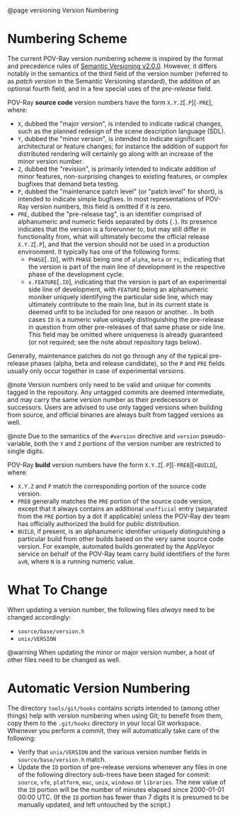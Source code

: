 @page versioning  Version Numbering


Numbering Scheme
================

The current POV-Ray version numbering scheme is inspired by the format and precedence rules of
[Semantic Versioning v2.0.0](http://semver.org/spec/v2.0.0.html). However, it differs notably in the semantics of the
third field of the version number (referred to as _patch version_ in the Semantic Versioning standard),
the addition of an optional fourth field, and in a few special uses of the _pre-release_ field.

POV-Ray **source code** version numbers have the form `X.Y.Z`[`.P`][`-PRE`], where:

  - `X`, dubbed the "major version", is intended to indicate radical changes, such as the planned redesign of the
    scene description language (SDL).
  - `Y`, dubbed the "minor version", is intended to indicate significant architectural or feature changes; for
    instance the addition of support for distributed rendering will certainly go along with an increase of the minor
    version number.
  - `Z`, dubbed the "revision", is primarily intended to indicate addition of minor features,
    non-surprising changes to existing features, or complex bugfixes that demand beta testing.
  - `P`, dubbed the "maintenance patch level" (or "patch level" for short), is intended to indicate
    simple bugfixes. In most representations of POV-Ray version numbers, this field is omitted
    if it is zero.
  - `PRE`, dubbed the "pre-release tag", is an identifier comprised of alphanumeric and numeric
    fields separated by dots (`.`). Its presence indicates that the version is a forerunner to, but
    may still differ in functionality from, what will ultimately become the official release
    `X.Y.Z`[`.P`], and that the version should not be used in a production environment.
    It typically has one of the following forms:
      - `PHASE`[`.ID`], with `PHASE` being one of `alpha`, `beta` or `rc`, indicating that the version is part of the
        main line of development in the respective phase of the development cycle.
      - `x.FEATURE`[`.ID`], indicating that the version is part of an experimental side line of
        development, with `FEATURE` being an alphanumeric moniker uniquely identifying the
        particular side line, which may ultimately contribute to the main line, but in its current state is
        deemed unfit to be included for one reason or another.
      .
    In both cases `ID` is a numeric value uniquely distinguishing the pre-release in question from other pre-releases
    of that same phase or side line. This field may be omitted where uniqueness is already
    guaranteed (or not required; see the note about repository tags below).

Generally, maintenance patches do not go through any of the typical pre-release phases (alpha, beta
and release candidate), so the `P` and `PRE` fields usually only occur together in case of
experimental versions.

@note
    Version numbers only need to be valid and unique for commits tagged in the repository.
    Any untagged commits are deemed intermediate, and may carry the same version number as their
    predecessors or successors. Users are advised to use only tagged versions when building from
    source, and official binaries are always built from tagged versions as well.

@note
    Due to the semantics of the `#version` directive and `version` pseudo-variable, both the `Y` and `Z` portions of
    the version number are restricted to single digits.

POV-Ray **build** version numbers have the form `X.Y.Z`[`.P`][`-PREB`][`+BUILD`], where:

  - `X.Y.Z` and `P` match the corresponding portion of the source code version.
  - `PREB` generally matches the `PRE` portion of the source code version, except that it always contains an
    additional `unofficial` entry (separated from the `PRE` portion by a dot if applicable) unless the POV-Ray dev
    team has officially authorized the build for public distribution.
  - `BUILD`, if present, is an alphanumeric identifier uniquely distinguishing a particular build from other builds
    based on the very same source code version. For example, automated builds generated by the AppVeyor service on
    behalf of the POV-Ray team carry build identifiers of the form `avN`, where `N` is a running numeric value.


What To Change
==============

When updating a version number, the following files _always_ need to be changed accordingly:

  - `source/base/version.h`
  - `unix/VERSION`

@warning
    When updating the minor or major version number, a host of other files need to be changed as well.


Automatic Version Numbering
===========================

The directory `tools/git/hooks` contains scripts intended to (among other things) help with version numbering when using
Git; to benefit from them, copy them to the `.git/hooks` directory in your local Git workspace. Whenever you perform a
commit, they will automatically take care of the following:

  - Verify that `unix/VERSION` and the various version number fields in `source/base/version.h` match.
  - Update the `ID` portion of pre-release versions whenever any files in one of the following directory sub-trees have
    been staged for commit: `source`, `vfe`, `platform`, `mac`, `unix`, `windows` or `libraries`. The new value of the
    `ID` portion will be the number of minutes elapsed since 2000-01-01 00:00 UTC. (If the `ID`
    portion has fewer than 7 digits it is presumed to be manually updated, and left untouched by
    the script.)
